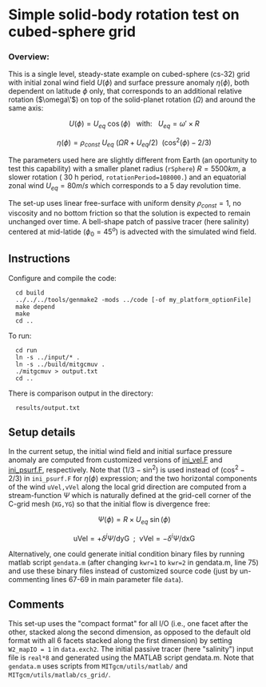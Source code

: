 Simple solid-body rotation test on cubed-sphere grid
========================================================

### Overview:
This is a single level, steady-state example on cubed-sphere (cs-32) grid with
initial zonal wind field $U(\phi)$ and surface pressure anomaly $\eta(\phi)$,
both dependent on latitude $\phi$ only, that corresponds to an additional
relative rotation ($\omega\'$) on top of the solid-planet rotation ($\Omega$)
and around the same axis:

$$ U(\phi) = U_{eq} ~ \cos( \phi ) ~~~ \mathrm{with:} ~~~ U_{eq} = \omega' \times R $$

$$ \eta(\phi) = \rho_{const} ~ U_{eq} ~ ( \Omega R + U_{eq} / 2 ) ~~ ( \cos^{2}(\phi) - 2/3 ) $$

The parameters used here are slightly different from Earth (an oportunity to
test this capability) with a smaller planet radius (`rSphere`) $R = 5500 km$,
a slower rotation ( 30 h period, `rotationPeriod=108000.`) and an equatorial
zonal wind $U_{eq} = 80 m/s$ which corresponds to a 5 day revolution time.

The set-up uses linear free-surface with uniform density $\rho_{const} = 1$,
no viscosity and no bottom friction so that the solution is expected to remain
unchanged over time.
A bell-shape patch of passive tracer (here salinity) centered at mid-latide
($\phi_{0} = 45^{o}$) is advected with the simulated wind field.

## Instructions
Configure and compile the code:

```
  cd build
  ../../../tools/genmake2 -mods ../code [-of my_platform_optionFile]
  make depend
  make
  cd ..
```

To run:

```
  cd run
  ln -s ../input/* .
  ln -s ../build/mitgcmuv .
  ./mitgcmuv > output.txt
  cd ..
```

There is comparison output in the directory:

```
  results/output.txt
```

## Setup details
In the current setup, the initial wind field and initial surface pressure anomaly are computed
from customized versions of
[ini_vel.F](https://github.com/MITgcm/MITgcm/blob/master/verification/solid-body.cs-32x32x1/code/ini_vel.F)
 and [ini_psurf.F](https://github.com/MITgcm/MITgcm/blob/master/verification/solid-body.cs-32x32x1/code/ini_psurf.F), respectively.
Note that $(1/3 - \sin^2)$ is used instead of $(\cos^2 - 2/3)$ in `ini_psurf.F`
for $\eta(\phi)$ expression; and the two horizontal components of the wind
`uVel,vVel` along the local grid direction are computed from a stream-function
$\Psi$ which is naturally defined at the grid-cell corner of the C-grid mesh
(`XG,YG`) so that the initial flow is divergence free:

$$ \Psi( \phi ) = R \times U_{eq} ~ \sin( \phi ) $$

$$ \mathrm{uVel} = + \delta^j \Psi / \mathrm{dyG} ~~ ; ~~ \mathrm{vVel} = - \delta^i \Psi / \mathrm{dxG} $$

Alternatively, one could generate initial condition binary files by running
matlab script `gendata.m` (after changing `kwr=1` to `kwr=2` in gendata.m,
line 75) and use these binary files instead of customized source code (just by
un-commenting lines 67-69 in main parameter file `data`).

## Comments
This set-up uses the "compact format" for all I/O (i.e., one facet after the
other, stacked along the second dimension, as opposed to the default old format
with all 6 facets stacked along the first dimension) by setting `W2_mapIO = 1`
in `data.exch2`.
The initial passive tracer (here "salinity") input file is `real*8` and
generated using the MATLAB script gendata.m. Note that `gendata.m` uses scripts
from `MITgcm/utils/matlab/` and `MITgcm/utils/matlab/cs_grid/`.
